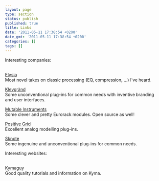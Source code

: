 ```yaml
---
layout: page
type: section
status: publish
published: true
title: Links
date: '2011-05-11 17:38:54 +0200'
date_gmt: '2011-05-11 17:38:54 +0200'
categories: []
tags: []
---
```


Interesting companies:<br /><br />

[Elysia](http://www.elysia.com/)<br />
Most novel takes on classic processing (EQ, compression, ...) I've heard.

[Klevgränd](https://klevgrand.se/products/)<br />
Some unconventional plug-ins for common needs with inventive branding and user interfaces.

[Mutable Instruments](https://mutable-instruments.net/)<br />
Some clever and pretty Eurorack modules. Open source as well!

[Positive Grid](https://www.positivegrid.com/)<br />
Excellent analog modelling plug-ins.

[Sknote](http://www.sknoteaudio.com/wp/index.php/software-products/)<br />
Some ingenuine and unconventional plug-ins for common needs.

Interesting websites:<br /><br />

[Kymaguy](http://www.kymaguy.com/)<br />
Good quality tutorials and information on Kyma.
